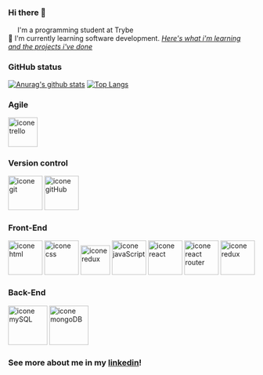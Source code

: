 ### Hi there 👋


<img src="https://avatars2.githubusercontent.com/u/55410300?s=200&v=4" width="15px"> I'm a programming student at Trybe <br>
🌱 I'm currently learning software development.
_[Here's what i'm learning and the projects i've done](https://github.com/danimuller20/trybe-exercises)_

### GitHub status
[![Anurag's github stats](https://github-readme-stats.vercel.app/api?username=danimuller20)](https://github.com/danimuller20/github-readme-stats)
[![Top Langs](https://github-readme-stats.vercel.app/api/top-langs/?username=danimuller20&layout=compact)](https://github.com/danimuller20/github-readme-stats)

### Agile
<img src="https://pics.freeicons.io/uploads/icons/png/18077689401530103326-64.png" alt="icone trello" width="60px">

### Version control
<img src="https://pics.freeicons.io/uploads/icons/png/9374299221540553610-64.png" alt="icone git" width="70px"> <img src="https://pics.freeicons.io/uploads/icons/png/9484177861548141924-64.png" alt="icone gitHub" width="70px">

### Front-End
<img src="https://pics.freeicons.io/uploads/icons/png/14072054271548141949-512.png" alt="icone html" width="70px"> <img src="https://pics.freeicons.io/uploads/icons/png/21337745421536211768-512.png" alt="icone css" width="70px"> <img src="https://pics.freeicons.io/uploads/icons/png/19681752361536207300-64.png" alt="icone redux" width="60px">
<img src="https://pics.freeicons.io/uploads/icons/png/5616045581536080151-64.png" alt="icone javaScript" width="70px"> <img src="https://pics.freeicons.io/uploads/icons/png/8575147831553750379-64.png" alt="icone react" width="70px"> <img src="https://pics.freeicons.io/uploads/icons/png/9267873881551942642-64.png" alt="icone react router" width="70px"> <img src="https://pics.freeicons.io/uploads/icons/png/9818154791551942292-64.png" alt="icone redux" width="70px">

### Back-End
<img src="https://pics.freeicons.io/uploads/icons/png/19218518301553750371-64.png" alt="icone mySQL" width="80px"> <img src="https://pics.freeicons.io/uploads/icons/png/1888890291551942128-64.png" alt="icone mongoDB" width="80px">  


### See more about me in my [linkedin](https://www.linkedin.com/in/daniela-muller-8b2415154/)! 

<!--
**danimuller20/danimuller20** is a ✨ _special_ ✨ repository because its `README.md` (this file) appears on your GitHub profile.

Here are some ideas to get you started:

- 🔭 I’m currently working on ...
- 🌱 I'm currently learning software development with JavaScript
- 👯 I’m looking to collaborate on ...
- 🤔 I’m looking for help with ...
- 💬 Ask me about ...
- 📫 How to reach me: ...
- 😄 Pronouns: ...
- ⚡ Fun fact: ...
-->
